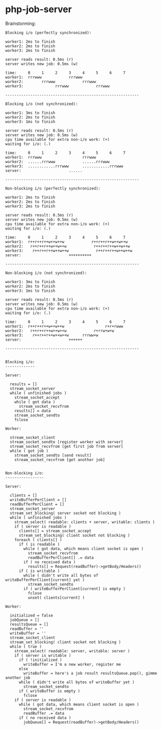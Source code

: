 # php-job-server

Brainstorming:

    Blocking i/o (perfectly synchronized):

    worker1: 2ms to finish
    worker2: 2ms to finish
    worker3: 2ms to finish

    server reads result: 0.5ms (r)
    server writes new job: 0.5ms (w)

    time:     0     1     2     3     4     5     6     7
    worker1:  rrrwww            rrrwww
    worker2:        rrrwww            rrrwww
    worker3:              rrrwww            rrrwww

    -----------------------------------------------------------

    Blocking i/o (not synchronized):

    worker1: 3ms to finish
    worker2: 2ms to finish
    worker3: 1ms to finish

    server reads result: 0.5ms (r)
    server writes new job: 0.5ms (w)
    cpu time available for extra non-i/o work: (+)
    waiting for i/o: (.)

    time:     0     1     2     3     4     5     6     7
    worker1:  rrrwww                  rrrwww
    worker2:  ......rrrwww            ......rrrwww
    worker3:  ............rrrwww      ............rrrwww
    server:                     ......

    -----------------------------------------------------------

    Non-blocking i/o (perfectly synchronized):

    worker1: 2ms to finish
    worker2: 2ms to finish
    worker3: 2ms to finish

    server reads result: 0.5ms (r)
    server writes new job: 0.5ms (w)
    cpu time available for extra non-i/o work: (+)
    waiting for i/o: (.)

    time:     0     1     2     3     4     5     6     7
    worker1:  r++r++r++w++w++w            r++r++r++w++w++w
    worker2:   r++r++r++w++w++w            r++r++r++w++w++w
    worker3:    r++r++r++w++w++w            r++r++r++w++w++w
    server:                     ++++++++++

    -----------------------------------------------------------

    Non-blocking i/o (not synchronized):

    worker1: 3ms to finish
    worker2: 2ms to finish
    worker3: 1ms to finish

    server reads result: 0.5ms (r)
    server writes new job: 0.5ms (w)
    cpu time available for extra non-i/o work: (+)
    waiting for i/o: (.)

    time:     0     1     2     3     4     5     6     7
    worker1:  r++r++r++w++w++w                  r+r+rwww
    worker2:   r++r++r++w++w++w            r+rrw+w+w
    worker3:    r++r++r++w++w++w      rrrww+w
    server:                     ++++++

    -----------------------------------------------------------


    Blocking i/o:
    -------------

    Server:

      results = []
      stream_socket_server
      while ( unfinished jobs )
        stream_socket_accept
        while ( got data )
          stream_socket_recvfrom
        results[] = data
        stream_socket_sendto
        fclose

    Worker:

      stream_socket_client
      stream_socket_sendto [register worker with server]
      stream_socket_recvfrom [get first job from server]
      while ( got job )
        stream_socket_sendto [send result]
        stream_socket_recvfrom [get another job]


    Non-blocking i/o:
    -----------------

    Server:

      clients = []
      writeBufferPerClient = []
      readBufferPerClient = []
      stream_socket_server
      stream_set_blocking( server socket not blocking )
      while ( unfinished jobs )
        stream_select( readable: clients + server, writable: clients )
        if ( server is readable )
          clients[] = stream_socket_accept
          stream_set_blocking( client socket not blocking )
        foreach ( clients[] )
          if ( is readable )
            while ( got data, which means client socket is open )
              stream_socket_recvfrom
              readBufferPerClient[] .= data
            if ( no received data )
              results[] = Request(readBuffer)->getBody/Headers()
          if ( is writable )
            while ( didn't write all bytes of writeBufferPerClient[current] yet )
              stream_socket_sendto
            if ( writeBufferPerClient[current] is empty )
              fclose
              unset( clients[current] )

    Worker:

      initialized = false
      jobQueue = []
      resultsQueue = []
      readBuffer = ''
      writeBuffer = ''
      stream_socket_client
      stream_set_blocking( client socket not blocking )
      while ( true )
        stream_select( readable: server, writable: server )
        if ( server is writable )
          if ( !initialized )
            writeBuffer = I'm a new worker, register me
          else
            writeBuffer = here's a job result resultsQueue.pop(), gimme another job
          while ( didn't write all bytes of writeBuffer yet )
            stream_socket_sendto
          if ( writeBuffer is empty )
            fclose
        if ( server is readable )
          while ( got data, which means client socket is open )
            stream_socket_recvfrom
            readBuffer .= data
          if ( no received data )
            jobQueue[] = Request(readBuffer)->getBody/Headers()


